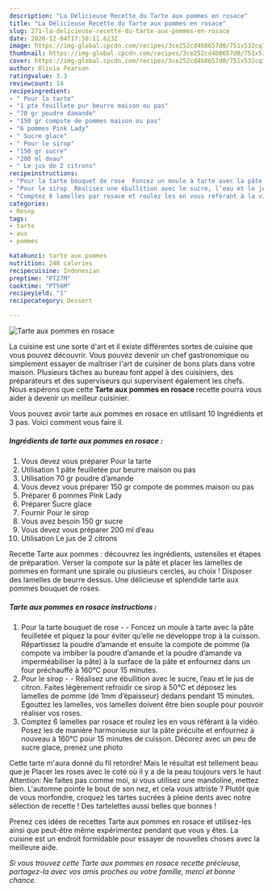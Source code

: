 ```yaml
---
description: "La Délicieuse Recette du Tarte aux pommes en rosace"
title: "La Délicieuse Recette du Tarte aux pommes en rosace"
slug: 271-la-delicieuse-recette-du-tarte-aux-pommes-en-rosace
date: 2020-12-04T17:58:11.623Z
image: https://img-global.cpcdn.com/recipes/3ce252cd4b8657d0/751x532cq70/tarte-aux-pommes-en-rosace-photo-principale-de-la-recette.jpg
thumbnail: https://img-global.cpcdn.com/recipes/3ce252cd4b8657d0/751x532cq70/tarte-aux-pommes-en-rosace-photo-principale-de-la-recette.jpg
cover: https://img-global.cpcdn.com/recipes/3ce252cd4b8657d0/751x532cq70/tarte-aux-pommes-en-rosace-photo-principale-de-la-recette.jpg
author: Olivia Pearson
ratingvalue: 3.3
reviewcount: 14
recipeingredient:
- " Pour la tarte"
- "1 pte feuillete pur beurre maison ou pas"
- "70 gr poudre damande"
- "150 gr compote de pommes maison ou pas"
- "6 pommes Pink Lady"
- " Sucre glace"
- " Pour le sirop"
- "150 gr sucre"
- "200 ml deau"
- " Le jus de 2 citrons"
recipeinstructions:
- "Pour la tarte bouquet de rose  Foncez un moule à tarte avec la pâte feuilletée et piquez la pour éviter qu’elle ne développe trop à la cuisson. Répartissez la poudre d’amande et ensuite la compote de pomme (la compote va imbiber la poudre d’amande et la poudre d’amande va imperméabiliser la pâte) à la surface de la pâte et enfournez dans un four préchauffé à 160°C pour 15 minutes."
- "Pour le sirop  Réalisez une ébullition avec le sucre, l’eau et le jus de citron. Faites légèrement refroidir ce sirop à 50°C et déposez les lamelles de pomme (de 1mm d’épaisseur) dedans pendant 15 minutes. Egouttez les lamelles, vos lamelles doivent être bien souple pour pouvoir réaliser vos roses."
- "Comptez 6 lamelles par rosace et roulez les en vous référant à la vidéo. Posez les de manière harmonieuse sur la pâte précuite et enfournez à nouveau à 160°C pour 15 minutes de cuisson. Décorez avec un peu de sucre glace, prenez une photo"
categories:
- Resep
tags:
- tarte
- aux
- pommes

katakunci: tarte aux pommes 
nutrition: 248 calories
recipecuisine: Indonesian
preptime: "PT27M"
cooktime: "PT56M"
recipeyield: "1"
recipecategory: Dessert

---
```



![Tarte aux pommes en rosace](https://img-global.cpcdn.com/recipes/3ce252cd4b8657d0/751x532cq70/tarte-aux-pommes-en-rosace-photo-principale-de-la-recette.jpg)

La cuisine est une sorte d'art et il existe différentes sortes de cuisine que vous pouvez découvrir. Vous pouvez devenir un chef gastronomique ou simplement essayer de maîtriser l'art de cuisiner de bons plats dans votre maison. Plusieurs tâches au bureau font appel à des cuisiniers, des préparateurs et des superviseurs qui supervisent également les chefs. Nous espérons que cette <strong> Tarte aux pommes en rosace </strong> recette pourra vous aider à devenir un meilleur cuisinier.

<!--inarticleads1-->

Vous pouvez avoir tarte aux pommes en rosace en utilisant 10 Ingrédients et 3 pas. Voici comment vous faire il.

##### Ingrédients de tarte aux pommes en rosace :

1. Vous devez vous préparer  Pour la tarte
1. Utilisation 1 pâte feuilletée pur beurre maison ou pas
1. Utilisation 70 gr poudre d’amande
1. Vous devez vous préparer 150 gr compote de pommes maison ou pas
1. Préparer 6 pommes Pink Lady
1. Préparer  Sucre glace
1. Fournir  Pour le sirop
1. Vous avez besoin 150 gr sucre
1. Vous devez vous préparer 200 ml d’eau
1. Utilisation  Le jus de 2 citrons


Recette Tarte aux pommes : découvrez les ingrédients, ustensiles et étapes de préparation. Verser la compote sur la pâte et placer les lamelles de pommes en formant une spirale ou plusieurs cercles, au choix ! Disposer des lamelles de beurre dessus. Une délicieuse et splendide tarte aux pommes bouquet de roses. 

<!--inarticleads2-->

##### Tarte aux pommes en rosace instructions :

1. Pour la tarte bouquet de rose -  - Foncez un moule à tarte avec la pâte feuilletée et piquez la pour éviter qu’elle ne développe trop à la cuisson. Répartissez la poudre d’amande et ensuite la compote de pomme (la compote va imbiber la poudre d’amande et la poudre d’amande va imperméabiliser la pâte) à la surface de la pâte et enfournez dans un four préchauffé à 160°C pour 15 minutes.
1. Pour le sirop -  - Réalisez une ébullition avec le sucre, l’eau et le jus de citron. Faites légèrement refroidir ce sirop à 50°C et déposez les lamelles de pomme (de 1mm d’épaisseur) dedans pendant 15 minutes. Egouttez les lamelles, vos lamelles doivent être bien souple pour pouvoir réaliser vos roses.
1. Comptez 6 lamelles par rosace et roulez les en vous référant à la vidéo. Posez les de manière harmonieuse sur la pâte précuite et enfournez à nouveau à 160°C pour 15 minutes de cuisson. Décorez avec un peu de sucre glace, prenez une photo


Cette tarte m&#39;aura donné du fil retordre! Mais le résultat est tellement beau que je Placer les roses avec le coté où il y a de la peau toujours vers le haut Attention: Ne faites pas comme moi, si vous utilisez une mandoline, mettez bien. L&#39;automne pointe le bout de son nez, et cela vous attriste ? Plutôt que de vous morfondre, croquez les tartes sucrées à pleine dents avec notre sélection de recette ! Des tartelettes aussi belles que bonnes ! 

<!--inarticleads1-->

<p>
Prenez ces idées de recettes Tarte aux pommes en rosace et utilisez-les ainsi que peut-être même expérimentez pendant que vous y êtes. La cuisine est un endroit formidable pour essayer de nouvelles choses avec la meilleure aide.
</p>

<p>
<i>Si vous trouvez cette Tarte aux pommes en rosace recette précieuse, partagez-la avec vos amis proches ou votre famille, merci et bonne chance.</i>
</p>
